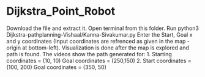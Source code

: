 # Dijkstra_Point_Robot
Download the file and extract it. Open terminal from this folder.
Run python3 Dijkstra-pathplanning-Vishaal/Kanna-Sivakumar.py
Enter the Start, Goal x and y coordinates (Input coordinates are refrenced as given in the map - origin at bottom-left).
Visualization is done after the map is explored and path is found.
The videos show the path generated for:
	1. Starting coordinates = (10, 10)
	   Goal coordinates = (250,150)
	2. Start coordinates = (100, 200)
	   Goal coordinates = (350, 50)
